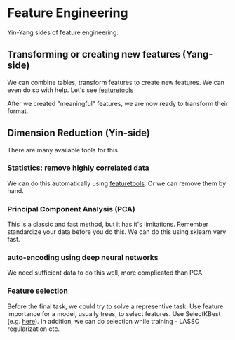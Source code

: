 # Feature Engineering
Yin-Yang sides of feature engineering.


## Transforming or creating new features (Yang-side)

We can combine tables, transform features to create new features.
We can even do so with help. Let's see [featuretools](https://www.featuretools.com/)

After we created "meaningful" features, we are now ready to transform their format.


## Dimension Reduction (Yin-side)

There are many available tools for this.

### Statistics: remove highly correlated data
We can do this automatically using [featuretools](https://www.featuretools.com/).
Or we can remove them by hand.

### Principal Component Analysis (PCA)
This is a classic and fast method, but it has it's limitations.
Remember standardize your data before you do this.
We can do this using sklearn very fast.

### auto-encoding using deep neural networks
We need sufficient data to do this well, more complicated than PCA.


### Feature selection
Before the final task, we could try to solve a representive task. Use feature importance for a model, usually trees, to select features. Use SelectKBest (e.g. [here](https://scikit-learn.org/stable/modules/generated/sklearn.feature_selection.SelectKBest.html)).
In addition, we can do selection while training - LASSO regularization etc.


